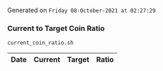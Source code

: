 Generated on `Friday 08-October-2021 at 02:27:29`

### Current to Target Coin Ratio
`current_coin_ratio.sh`

Date|Current|Target|Ratio
---|---|---|---
